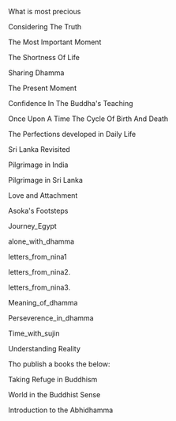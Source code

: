 What is most precious

Considering The Truth
	
The Most Important Moment
	
The Shortness Of Life
	
Sharing Dhamma

The Present Moment

Confidence In The Buddha's Teaching
	
Once Upon A Time
The Cycle Of Birth And Death

The Perfections developed in Daily Life

Sri Lanka Revisited
	
Pilgrimage in India

Pilgrimage in Sri Lanka

Love and Attachment

Asoka's Footsteps

Journey_Egypt

alone_with_dhamma

letters_from_nina1
              	
letters_from_nina2.
 
letters_from_nina3.

Meaning_of_dhamma

Perseverence_in_dhamma
              	
Time_with_sujin

Understanding Reality

Tho publish a books the below:

Taking Refuge in Buddhism

World in the Buddhist Sense

Introduction to the Abhidhamma
